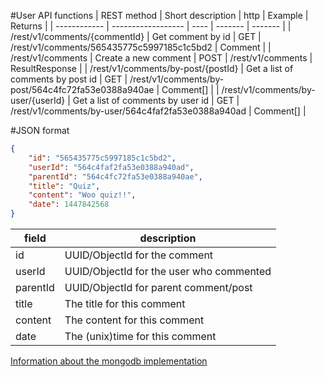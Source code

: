 #User API functions
|  REST method |  Short description | http | Example | Returns |
| ------------ | ------------------ | ---- | ------- | ------- |
| /rest/v1/comments/{commentId} | Get comment by id | GET | /rest/v1/comments/565435775c5997185c1c5bd2 | Comment |
| /rest/v1/comments | Create a new comment | POST | /rest/v1/comments | ResultResponse<Comment> |
| /rest/v1/comments/by-post/{postId} | Get a list of comments by post id | GET | /rest/v1/comments/by-post/564c4fc72fa53e0388a940ae | Comment[] |
| /rest/v1/comments/by-user/{userId} | Get a list of comments by user id | GET | /rest/v1/comments/by-user/564c4faf2fa53e0388a940ad | Comment[] |

#JSON format
```json
{
    "id": "565435775c5997185c1c5bd2",
    "userId": "564c4faf2fa53e0388a940ad",
    "parentId": "564c4fc72fa53e0388a940ae",
    "title": "Quiz",
    "content": "Woo quiz!!",
    "date": 1447842568
}
```

| field                 | description                                  |
| --------------------- | -------------------------------------------- |
| id                    | UUID/ObjectId for the comment                |
| userId                | UUID/ObjectId for the user who commented     |
| parentId              | UUID/ObjectId for parent comment/post        |
| title                 | The title for this comment                   |
| content               | The content for this comment                 |
| date                  | The (unix)time for this comment              |

[Information about the mongodb implementation](../db/mongodb_spec.md#comment)
